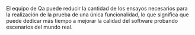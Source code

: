 El equipo de Qa puede reducir la cantidad
de los ensayos necesarios para la realización de la prueba de
una única funcionalidad, lo que significa que
puede dedicar más tiempo a mejorar la
calidad del software probando escenarios del mundo real.

